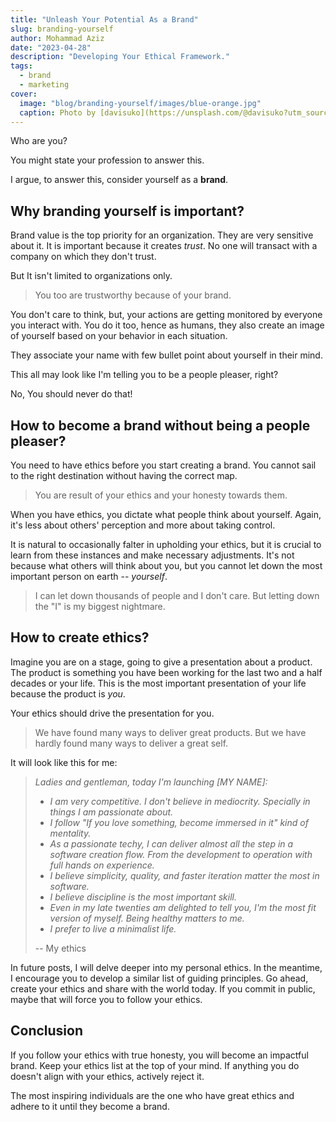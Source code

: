 ```yaml
---
title: "Unleash Your Potential As a Brand"
slug: branding-yourself
author: Mohammad Aziz
date: "2023-04-28"
description: "Developing Your Ethical Framework."
tags:
  - brand
  - marketing
cover:
  image: "blog/branding-yourself/images/blue-orange.jpg"
  caption: Photo by [davisuko](https://unsplash.com/@davisuko?utm_source=unsplash&utm_medium=referral&utm_content=creditCopyText) on [Unsplash](https://unsplash.com/photos/5E5N49RWtbA?utm_source=unsplash&utm_medium=referral&utm_content=creditCopyText)
---
```


Who are you?

You might state your profession to answer this.

I argue, to answer this, consider yourself as a **brand**.

## Why branding yourself is important?

Brand value is the top priority for an organization. They are very sensitive about it. It is important because it creates _trust_. No one will transact with a company on which they don't trust.

But It isn't limited to organizations only.
> You too are trustworthy because of your brand.

You don't care to think, but, your actions are getting monitored by everyone you interact with. You do it too, hence as humans, they also create an image of yourself based on your behavior in each situation.

They associate your name with few bullet point about yourself in their mind.

This all may look like I'm telling you to be a people pleaser, right?

No, You should never do that!

## How to become a brand without being a people pleaser?

You need to have ethics before you start creating a brand. You cannot sail to the right destination without having the correct map.

> You are result of your ethics and your honesty towards them.

When you have ethics, you dictate what people think about yourself. Again, it's less about others' perception and more about taking control.

It is natural to occasionally falter in upholding your ethics, but it is crucial to learn from these instances and make necessary adjustments. It's not because what others will think about you, but you cannot let down the most important person on earth -- _yourself_.

> I can let down thousands of people and I don't care. But letting down the "I" is my biggest nightmare.

## How to create ethics?

Imagine you are on a stage, going to give a presentation about a product.
The product is something you have been working for the last two and a half decades or your life.
This is the most important presentation of your life because the product is _you_.

Your ethics should drive the presentation for you.
> We have found many ways to deliver great products. 
> But we have hardly found many ways to deliver a great self.

It will look like this for me:

> _Ladies and gentleman, today I'm launching [MY NAME]:_
> * _I am very competitive. I don't believe in mediocrity. Specially in things I am passionate about._
> * _I follow "If you love something, become immersed in it" kind of mentality._
> * _As a passionate techy, I can deliver almost all the step in a software creation flow. From the development to operation with full hands on experience._
> * _I believe simplicity, quality, and faster iteration matter the most in software._
> * _I believe discipline is the most important skill._
> * _Even in my late twenties am delighted to tell you, I'm the most fit version of myself. Being healthy matters to me._
> * _I prefer to live a minimalist life._
>
> -- My ethics

In future posts, I will delve deeper into my personal ethics.
In the meantime, I encourage you to develop a similar list of guiding principles.
Go ahead, create your ethics and share with the world today.
If you commit in public, maybe that will force you to follow your ethics.

## Conclusion

If you follow your ethics with true honesty, you will become an impactful brand.
Keep your ethics list at the top of your mind.
If anything you do doesn't align with your ethics, actively reject it.

The most inspiring individuals are the one who have great ethics and adhere to it until they become a brand.
